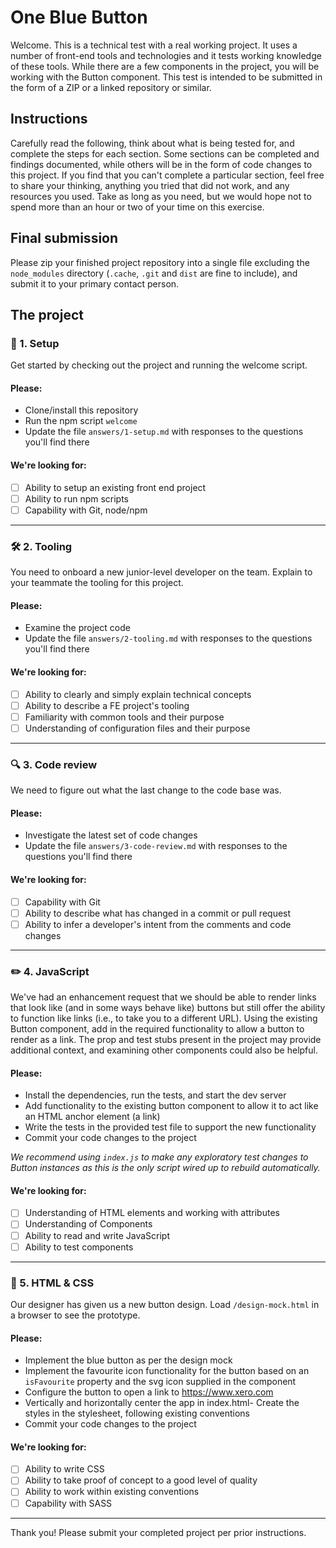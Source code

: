 # One Blue Button

Welcome. This is a technical test with a real working project. It uses a number of front-end tools and technologies and it tests working knowledge of these tools. While there are a few components in the project, you will be working with the Button component.
This test is intended to be submitted in the form of a ZIP or a linked repository or similar.

## Instructions

Carefully read the following, think about what is being tested for, and complete the steps for each section. Some sections can be completed and findings documented, while others will be in the form of code changes to this project. If you find that you can't complete a particular section, feel free to share your thinking, anything you tried that did not work, and any resources you used. Take as long as you need, but we would hope not to spend more than an hour or two of your time on this exercise.

## Final submission

Please zip your finished project repository into a single file excluding the `node_modules` directory (`.cache`, `.git` and `dist` are fine to include), and submit it to your primary contact person.

## The project

### 🚧 1. Setup

Get started by checking out the project and running the welcome script.

#### Please:

- Clone/install this repository
- Run the npm script `welcome`
- Update the file `answers/1-setup.md` with responses to the questions you'll find there

#### We're looking for:

- [ ] Ability to setup an existing front end project
- [ ] Ability to run npm scripts
- [ ] Capability with Git, node/npm

---

### 🛠 2. Tooling

You need to onboard a new junior-level developer on the team. Explain to your teammate the tooling for this project.

#### Please:

- Examine the project code
- Update the file `answers/2-tooling.md` with responses to the questions you'll find there

#### We're looking for:

- [ ] Ability to clearly and simply explain technical concepts
- [ ] Ability to describe a FE project's tooling
- [ ] Familiarity with common tools and their purpose
- [ ] Understanding of configuration files and their purpose

---

### 🔍 3. Code review

We need to figure out what the last change to the code base was.

#### Please:

- Investigate the latest set of code changes
- Update the file `answers/3-code-review.md` with responses to the questions you'll find there

#### We're looking for:

- [ ] Capability with Git
- [ ] Ability to describe what has changed in a commit or pull request
- [ ] Ability to infer a developer's intent from the comments and code changes

---

### ✏️ 4. JavaScript

We've had an enhancement request that we should be able to render links that look like (and in some ways behave like) buttons but still offer the ability to function like links (i.e., to take you to a different URL). Using the existing Button component, add in the required functionality to allow a button to render as a link. The prop and test stubs present in the project may provide additional context, and examining other components could also be helpful.

#### Please:

- Install the dependencies, run the tests, and start the dev server
- Add functionality to the existing button component to allow it to act like an HTML anchor element (a link)
- Write the tests in the provided test file to support the new functionality
- Commit your code changes to the project

_We recommend using `index.js` to make any exploratory test changes to Button instances as this is the only script wired up to rebuild automatically._

#### We're looking for:

- [ ] Understanding of HTML elements and working with attributes
- [ ] Understanding of Components
- [ ] Ability to read and write JavaScript
- [ ] Ability to test components

---

### 🚀 5. HTML & CSS

Our designer has given us a new button design. Load `/design-mock.html` in a browser to see the prototype.

#### Please:

- Implement the blue button as per the design mock
- Implement the favourite icon functionality for the button based on an `isFavourite` property and the svg icon supplied in the component
- Configure the button to open a link to https://www.xero.com
- Vertically and horizontally center the app in index.html- Create the styles in the stylesheet, following existing conventions
- Commit your code changes to the project

#### We're looking for:

- [ ] Ability to write CSS
- [ ] Ability to take proof of concept to a good level of quality
- [ ] Ability to work within existing conventions
- [ ] Capability with SASS

---

Thank you! Please submit your completed project per prior instructions.
